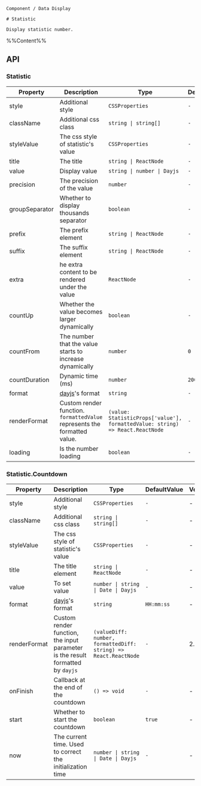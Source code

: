 `````
Component / Data Display

# Statistic

Display statistic number.
`````

%%Content%%

## API

### Statistic

|Property|Description|Type|DefaultValue|Version|
|---|---|---|---|---|
|style|Additional style|`CSSProperties`|`-`|-|
|className|Additional css class|`string \| string[]`|`-`|-|
|styleValue|The css style of statistic's value|`CSSProperties`|`-`|-|
|title|The title|`string \| ReactNode`|`-`|-|
|value|Display value|`string \| number \| Dayjs`|`-`|-|
|precision|The precision of the value|`number`|`-`|-|
|groupSeparator|Whether to display thousands separator|`boolean`|`-`|-|
|prefix|The prefix element|`string \| ReactNode`|`-`|-|
|suffix|The suffix element|`string \| ReactNode`|`-`|-|
|extra|he extra content to be rendered under the value|`ReactNode`|`-`|-|
|countUp|Whether the value becomes larger dynamically|`boolean`|`-`|-|
|countFrom|The number that the value starts to increase dynamically|`number`|`0`|-|
|countDuration|Dynamic time (ms)|`number`|`2000`|-|
|format|[dayjs](https://github.com/iamkun/dayjs)'s format|`string`|`-`|-|
|renderFormat|Custom render function. `formattedValue` represents the formatted value.|`(value: StatisticProps['value'], formattedValue: string) => React.ReactNode`|`-`|2.36.0|
|loading|Is the number loading|`boolean`|`-`|2.20.0|

### Statistic.Countdown

|Property|Description|Type|DefaultValue|Version|
|---|---|---|---|---|
|style|Additional style|`CSSProperties`|`-`|-|
|className|Additional css class|`string \| string[]`|`-`|-|
|styleValue|The css style of statistic's value|`CSSProperties`|`-`|-|
|title|The title element|`string \| ReactNode`|`-`|-|
|value|To set value|`number \| string \| Date \| Dayjs`|`-`|-|
|format|[dayjs](https://github.com/iamkun/dayjs)'s format|`string`|`HH:mm:ss`|-|
|renderFormat|Custom render function, the input parameter is the result formatted by `dayjs`|`(valueDiff: number, formattedDiff: string) => React.ReactNode`|`-`|2.36.0|
|onFinish|Callback at the end of the countdown|`() => void`|`-`|-|
|start|Whether to start the countdown|`boolean`|`true`|-|
|now|The current time. Used to correct the initialization time|`number \| string \| Date \| Dayjs`|`-`|-|
